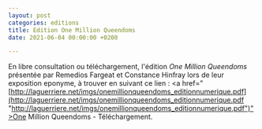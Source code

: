 ```yaml
---
layout: post
categories: editions
title: Edition One Million Queendoms
date: 2021-06-04 00:00:00 +0200

---
```

En libre consultation ou téléchargement, l'édition *One Million Queendoms* présentée par Remedios Fargeat et Constance Hinfray lors de leur exposition eponyme, à trouver en suivant ce lien : <a href="[http://laguerriere.net/imgs/onemillionqueendoms_editionnumerique.pdf](http://laguerriere.net/imgs/onemillionqueendoms_editionnumerique.pdf "http://laguerriere.net/imgs/onemillionqueendoms_editionnumerique.pdf")">One Million Queendoms - Téléchargement</a>.